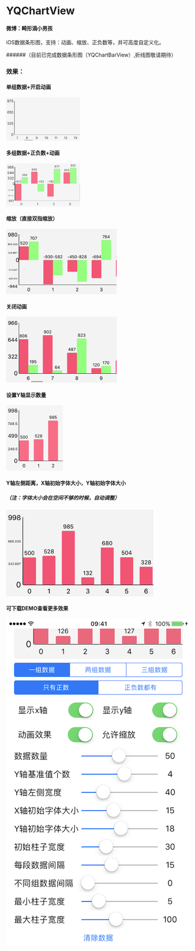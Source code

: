 # YQChartView
#### 微博：畸形滴小男孩

iOS数据条形图，支持：动画、缩放、正负数等，并可高度自定义化。

######（目前已完成数据条形图（YQChartBarView）,折线图敬请期待）

### 效果：

#### 单组数据+开启动画
![image](https://github.com/976431yang/YQChartView/blob/master/YQChartViewDEMO/截图视频gif/单组数据有动画.gif) 

#### 多组数据+正负数+动画
![image](https://github.com/976431yang/YQChartView/blob/master/YQChartViewDEMO/截图视频gif/多组数据%26有正负数.gif) 

#### 缩放（直接双指缩放）
![image](https://github.com/976431yang/YQChartView/blob/master/YQChartViewDEMO/截图视频gif/缩放.gif) 

#### 关闭动画
![image](https://github.com/976431yang/YQChartView/blob/master/YQChartViewDEMO/截图视频gif/关闭动画.gif) 

#### 设置Y轴显示数量
![image](https://github.com/976431yang/YQChartView/blob/master/YQChartViewDEMO/截图视频gif/Y轴显示数量.gif) 

#### Y轴左侧距离，X轴初始字体大小，Y轴初始字体大小
##### （注：字体大小会在空间不够的时候，自动调整）
![image](https://github.com/976431yang/YQChartView/blob/master/YQChartViewDEMO/截图视频gif/其他设置.gif) 

#### 可下载DEMO查看更多效果
![image](https://github.com/976431yang/YQChartView/blob/master/YQChartViewDEMO/截图视频gif/DEMO截图.PNG)

 